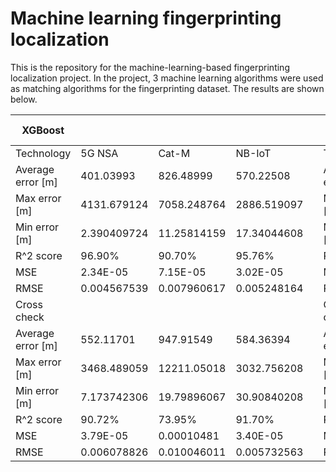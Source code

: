 # Machine learning fingerprinting localization

This is the repository for the machine-learning-based fingerprinting localization project.
In the project, 3 machine learning algorithms were used as matching algorithms for the fingerprinting dataset. The results are shown below.

| XGBoost           |             |             |             |  | Random Forest     | n_estimators=10,random_state=10 |             |             |  | SVM               |             |             |             |
|-------------------|-------------|-------------|-------------|--|-------------------|---------------------------------|-------------|-------------|--|-------------------|-------------|-------------|-------------|
| Technology        | 5G NSA      | Cat-M       | NB-IoT      |  | Technology        | 5G NSA                          | Cat-M       | NB-IoT      |  | Technology        | 5G NSA      | Cat-M       | NB-IoT      |
| Average error [m] | 401.03993   | 826.48999   | 570.22508   |  | Average error [m] | 57.08174                        | 131.92023   | 133.50993   |  | Average error [m] | 293.24933   | 277.46583   | 280.95731   |
| Max error [m]     | 4131.679124 | 7058.248764 | 2886.519097 |  | Max error [m]     | 3122.097525                     | 7893.39568  | 2666.914154 |  | Max error [m]     | 5795.870015 | 6403.985885 | 3807.681173 |
| Min error [m]     | 2.390409724 | 11.25814159 | 17.34044608 |  | Min error [m]     | 0                               | 0           | 0           |  | Min error [m]     | 0.134258786 | 3.552153589 | 2.941462624 |
| R^2 score         | 96.90%      | 90.70%      | 95.76%      |  | R^2 score         | 99.74%                          | 99.23%      | 99.38%      |  | R^2 score         | 97.78%      | 97.91%      | 98.46%      |
| MSE               | 2.34E-05    | 7.15E-05    | 3.02E-05    |  | MSE               | 1.89E-06                        | 5.24E-06    | 3.95E-06    |  | MSE               | 1.85E-05    | 1.76E-05    | 1.03E-05    |
| RMSE              | 0.004567539 | 0.007960617 | 0.005248164 |  | RMSE              | 0.001303205                     | 0.002203977 | 0.001934819 |  | RMSE              | 0.003982097 | 0.003875206 | 0.003113045 |
| Cross check       |             |             |             |  | Cross check       |                                 |             |             |  | Cross check       |             |             |             |
| Average error [m] | 552.11701   | 947.91549   | 584.36394   |  | Average error [m] | 230.9503                        | 381.6071    | 133.50993   |  | Average error [m] | 991.41841   | 1221.72296  | 1094.58948  |
| Max error [m]     | 3468.489059 | 12211.05018 | 3032.756208 |  | Max error [m]     | 7092.641901                     | 6596.359272 | 2666.914154 |  | Max error [m]     | 5544.686106 | 4806.752374 | 4807.132142 |
| Min error [m]     | 7.173742306 | 19.79896067 | 30.90840208 |  | Min error [m]     | 0.636845339                     | 1.554157809 | 0           |  | Min error [m]     | 11.23530273 | 18.66124681 | 19.20886202 |
| R^2 score         | 90.72%      | 73.95%      | 91.70%      |  | R^2 score         | 95.01%                          | 88.84%      | 93.71%      |  | R^2 score         | 74.51%      | 66.45%      | 73.32%      |
| MSE               | 3.79E-05    | 0.00010481  | 3.40E-05    |  | MSE               | 2.05E-05                        | 4.51E-05    | 2.65E-05    |  | MSE               | 0.000106328 | 0.000135    | 0.000110048 |
| RMSE              | 0.006078826 | 0.010046011 | 0.005732563 |  | RMSE              | 0.004454816                     | 0.006456062 | 0.004887234 |  | RMSE              | 0.00994489  | 0.011400124 | 0.010250576 |

